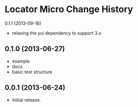 Locator Micro Change History
============================

0.1.1 (2013-09-16)

* relaxing the yui dependency to support 3.x.

0.1.0 (2013-06-27)
------------------

* example
* docs
* basic test structure

0.0.1 (2013-06-24)
------------------

* Initial release.
